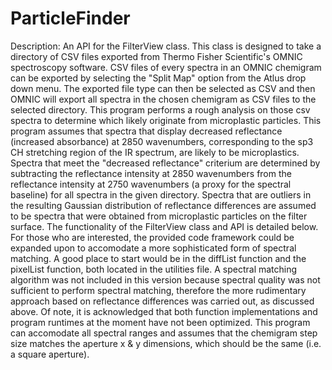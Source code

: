 # ParticleFinder
Description: An API for the FilterView class. This class is designed to take a directory of CSV files exported from Thermo Fisher Scientific's OMNIC spectroscopy software. CSV files of every spectra in an OMNIC chemigram can be exported by selecting the "Split Map" option from the Atlus drop down menu. The exported file type can then be selected as CSV and then OMNIC will export all spectra in the chosen chemigram as CSV files to the selected directory. This program performs a rough analysis on those csv spectra to determine  which likely originate from microplastic particles. This program assumes  that spectra that display decreased reflectance (increased absorbance) at 2850 wavenumbers, corresponding to the sp3 CH stretching region of the IR spectrum, are likely to be microplastics. Spectra that meet the "decreased reflectance" criterium are determined by subtracting the reflectance intensity at 2850 wavenumbers from the reflectance intensity at 2750  wavenumbers (a proxy for the spectral baseline) for all spectra in the  given directory. Spectra that are outliers in the resulting Gaussian distribution of reflectance differences are assumed to be spectra that were obtained from microplastic particles on the filter surface. The functionality of the FilterView class and API is detailed below. For those  who are interested, the provided code framework could be expanded upon to accomodate a more sophisticated form of spectral matching. A good place to start would be in the diffList function and the pixelList function, both  located in the utilities file. A spectral matching algorithm was not included in this version because spectral quality was not sufficient to perform spectral matching, therefore the more rudimentary approach based on reflectance differences was carried out, as discussed above. Of note, it is acknowledged that both function implementations and program runtimes at the moment have not been optimized. This program can accomodate all spectral ranges and assumes that the chemigram step size matches the aperture x & y dimensions, which should be the same (i.e. a square aperture).
